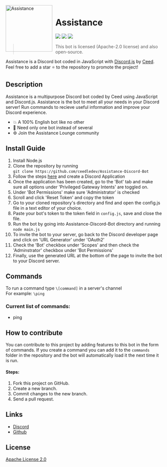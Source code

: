 <img width="150" height="150" align="left" style="float: left; margin: 0 10px 0 0;" alt="Assistance" src="https://media.discordapp.net/attachments/1055420959961661460/1055755646743609455/IMG_1092.png">  

# Assistance 

[![](https://img.shields.io/discord/1044305778288381985.svg?logo=discord&colorB=7289DA)](https://discord.gg/freemembers)
[![](https://img.shields.io/badge/discord.js-v14.7.1-blue.svg?logo=npm)](https://discord.js.org/)
[![](https://img.shields.io/badge/nodejs-16.9.0-green.svg)](https://www.nodejs.org)

> This bot is licensed (Apache-2.0 license) and also open-source.

Assistance is a Discord bot coded in JavaScript with [Discord.js](https://discord.js.org) by [Ceed](https://github.com/ceedledev).  
Feel free to add a star ⭐ to the repository to promote the project!
## Description
Assistance is a multipurpose Discord bot coded by Ceed using JavaScript and Discord.js. Assistance is the bot to meet all your needs in your Discord server! Run commands to recieve useful information and improve your Discord experience.

* 💥 A 100% English bot like no other
* 🤩 Need only one bot instead of several
* ⚙️ Join the Assistance Lounge community

## Install Guide
1. Install Node.js
2. Clone the repository by running\
`git clone https://github.com/ceedledev/Assistance-Discord-Bot`
3. Follow the steps [here](https://discord.com/developers/docs/getting-started) and create a Discord Application
4. Once the application has been created, go to the 'Bot' tab and make sure all options under 'Privileged Gateway Intents' are toggled on.
5. Under 'Bot Permissions' make sure 'Administrator' is checked
6. Scroll and click 'Reset Token' and copy the token
7. Go to your cloned repository's directory and find and open the config.js file in a text editor of your choice.
8. Paste your bot's token to the token field in `config.js`, save and close the file.
9. Run the bot by going into Assistance-Discord-Bot directory and running\
`node main.js`
10. To invite the bot to your server, go back to the Discord developer page and click on 'URL Generator' under 'OAuth2'
11. Check the 'Bot' checkbox under 'Scopes' and then check the 'Adminstrator' checkbox under 'Bot Permissions'
12. Finally, use the generated URL at the bottom of the page to invite the bot to your Discord server.

## Commands
To run a command type `\[command]` in a server's channel\
For example: `\ping`

### Current list of commands:
* ping

## How to contribute
You can contribute to this project by adding features to this bot in the form of commands. If you create a command you can add it to the `commands` folder in the repository and the bot will automatically load it the next time it is run.
#### Steps:
1. Fork this project on GitHub.
2. Create a new branch.
3. Commit changes to the new branch.
4. Send a pull request.

## Links
*   [Discord](https://discord.gg/assistance)
*   [Github](https://github.com/ceedledev/Assistance-Discord-Bot)

## License
[Apache License 2.0](https://github.com/ceedledev/Assistance-Discord-Bot/blob/main/LICENSE)
